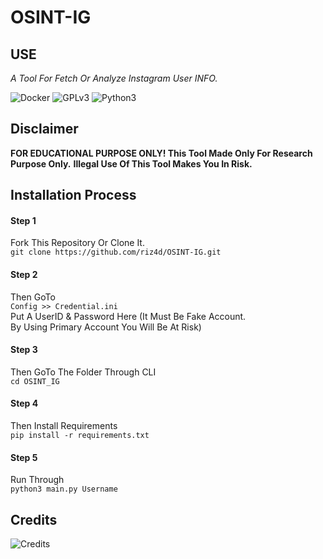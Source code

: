 # OSINT-IG
## USE

*A Tool For Fetch Or Analyze Instagram User INFO.*

![Docker](https://img.shields.io/badge/Docker-Supported-blue)
![GPLv3](https://img.shields.io/badge/license-GPLv3-blue)
![Python3](https://img.shields.io/badge/language-Python3-red)

## Disclaimer

**FOR EDUCATIONAL PURPOSE ONLY! This Tool Made Only For Research Purpose Only.**
**Illegal Use Of This Tool Makes You In Risk.**

## Installation Process

#### Step 1
Fork This Repository Or Clone It.<br>
         `git clone https://github.com/riz4d/OSINT-IG.git`
         
#### Step 2
Then GoTo <br>`Config >> Credential.ini`<br>
Put A UserID & Password Here (It Must Be Fake Account.<br>By Using Primary Account You Will Be At Risk)

#### Step 3

Then GoTo The Folder Through CLI<br>
`cd OSINT_IG`

#### Step 4

Then Install Requirements <br>
`pip install -r requirements.txt`

#### Step 5

Run Through<br>
`python3 main.py Username`

## Credits

![Credits](https://contributors-img.web.app/image?repo=riz4d/OSINT-IG)
